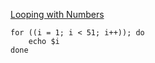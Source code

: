 [Looping with Numbers](https://www.hackerrank.com/challenges/bash-tutorials---looping-with-numbers/problem?isFullScreen=true)

```
for ((i = 1; i < 51; i++)); do
    echo $i
done

```
